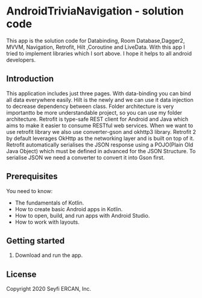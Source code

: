 AndroidTriviaNavigation - solution code
=======================================

This app is the solution code for Databinding, Room Database,Dagger2, MVVM, Navigation, Retrofit,
Hilt ,Coroutine and LiveData. With this app I tried to implement libraries which I sort above.
I hope it helps to all android developers.

Introduction
------------

This application includes just three pages. With data-binding you can bind all data everywhere
easily. Hilt is the newly and we can use it data injection to decrease dependency between class.
Folder architecture is very importantto be more understandable project, so you can use my folder architecture.
Retrofit is type-safe REST client for Android and Java which aims to make it easier to consume RESTful web services.
When we want to use retrofit library we also use converter-gson and okhttp3 library. Retrofit 2 by default
leverages OkHttp as the networking layer and is built on top of it. Retrofit automatically serialises
the JSON response using a POJO(Plain Old Java Object) which must be defined in advanced for the JSON
Structure. To serialise JSON we need a converter to convert it into Gson first.

Prerequisites
-------------

You need to know:
- The fundamentals of Kotlin.
- How to create basic Android apps in Kotlin.
- How to open, build, and run apps with Android Studio.
- How to work with layouts.

Getting started
---------------

1. Download and run the app.

License
-------

Copyright 2020 Seyfi ERCAN, Inc.
